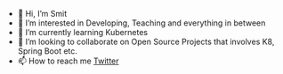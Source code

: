 - 👋 Hi, I’m Smit
- 👀 I’m interested in Developing, Teaching and everything in between
- 🌱 I’m currently learning Kubernetes
- 💞️ I’m looking to collaborate on Open Source Projects that involves K8, Spring Boot etc.
- 📫 How to reach me [Twitter](https://twitter.com/smit_shah_95)

<!---
shah-smit/shah-smit is a ✨ special ✨ repository because its `README.md` (this file) appears on your GitHub profile.
You can click the Preview link to take a look at your changes.
--->
